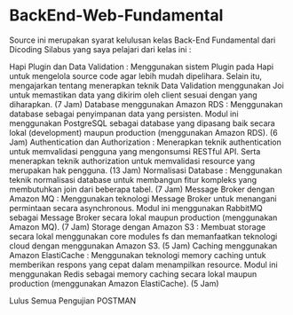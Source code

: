 # BackEnd-Web-Fundamental

Source ini merupakan syarat kelulusan kelas Back-End Fundamental dari Dicoding
Silabus yang saya pelajari dari kelas ini :

Hapi Plugin dan Data Validation : Menggunakan sistem Plugin pada Hapi untuk mengelola source code agar lebih mudah dipelihara. Selain itu, mengajarkan tentang menerapkan teknik Data Validation menggunakan Joi untuk memastikan data yang dikirim oleh client sesuai dengan yang diharapkan. (7 Jam) 
Database menggunakan Amazon RDS : Menggunakan database sebagai penyimpanan data yang persisten. Modul ini menggunakan PostgreSQL sebagai database yang dipasang baik secara lokal (development) maupun production (menggunakan Amazon RDS). (6 Jam) 
Authentication dan Authorization : Menerapkan teknik authentication untuk memvalidasi pengguna yang mengonsumsi RESTful API. Serta menerapkan teknik authorization untuk memvalidasi resource yang merupakan hak pengguna. (13 Jam) 
Normalisasi Database : Menggunakan teknik normalisasi database untuk membangun fitur kompleks yang membutuhkan join dari beberapa tabel. (7 Jam)
Message Broker dengan Amazon MQ : Menggunakan teknologi Message Broker untuk menangani permintaan secara asynchronous. Modul ini menggunakan RabbitMQ sebagai Message Broker secara lokal maupun production (menggunakan Amazon MQ). (7 Jam)
Storage dengan Amazon S3 : Membuat storage secara lokal menggunakan core modules fs dan memanfaatkan teknologi cloud dengan menggunakan Amazon S3. (5 Jam)
Caching menggunakan Amazon ElastiCache : Menggunakan teknologi memory caching untuk memberikan respons yang cepat dalam menampilkan resource. Modul ini menggunakan Redis sebagai memory caching secara lokal maupun production (menggunakan Amazon ElastiCache). (5 Jam)

Lulus Semua Pengujian POSTMAN
